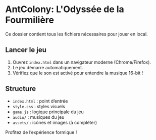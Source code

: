 # AntColony: L'Odyssée de la Fourmilière

Ce dossier contient tous les fichiers nécessaires pour jouer en local.

## Lancer le jeu

1. Ouvrez `index.html` dans un navigateur moderne (Chrome/Firefox).
2. Le jeu démarre automatiquement.
3. Vérifiez que le son est activé pour entendre la musique 16-bit !

## Structure
- `index.html` : point d’entrée
- `style.css` : styles visuels
- `game.js` : logique principale du jeu
- `audio/` : musiques du jeu
- `assets/` : icônes et images (à compléter)

Profitez de l’expérience formique !
